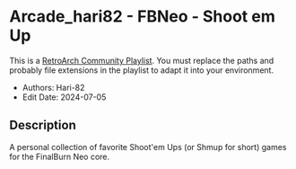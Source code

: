 # Arcade_hari82 - FBNeo - Shoot em Up

This is a [RetroArch Community
Playlist](https://github.com/thingsiplay/retroarch-community-playlists). You must
replace the paths and probably file extensions in the playlist to adapt it into
your environment.

- Authors: Hari-82
- Edit Date: 2024-07-05

## Description

A personal collection of favorite Shoot'em Ups (or Shmup for short) games for
the FinalBurn Neo core.
